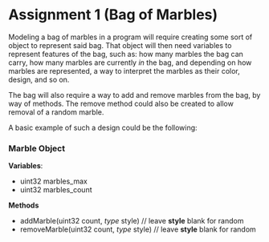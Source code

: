 
# Assignment 1 (Bag of Marbles)

Modeling a bag of marbles in a program will require creating some sort of object to represent said bag. That object will then need variables to represent features of the bag, such as: how many marbles the bag can carry, how many marbles are currently *in* the bag, and depending on how marbles are represented, a way to interpret the marbles as their color, design, and so on.

The bag will also require a way to add and remove marbles from the bag, by way of methods. The remove method could also be created to allow removal of a random marble.

A basic example of such a design could be the following:

### **Marble Object**

**Variables**:
- uint32 marbles_max
- uint32 marbles_count

**Methods**
- addMarble(uint32 count, *type* style) // leave **style** blank for random
- removeMarble(uint32 count, *type* style) // leave **style** blank for random